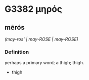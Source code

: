 # G3382 μηρός

## mērós

_(may-ros' | may-ROSE | may-ROSE)_

### Definition

perhaps a primary word; a thigh; thigh.

- thigh

